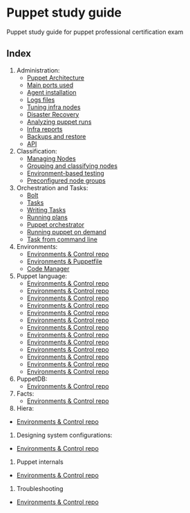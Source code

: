 # Puppet study guide
Puppet study guide for puppet professional certification exam

## Index

1. Administration: 
   - [Puppet Architecture](content/Administration/puppet_architecture.md)
   - [Main ports used](content/Administration/puppet_main_ports.md)
   - [Agent installation](content/Administration/puppet_architecture.md)
   - [Logs files](content/Administration/puppet_architecture.md)
   - [Tuning infra nodes](content/Administration/puppet_architecture.md)
   - [Disaster Recovery](content/Administration/puppet_architecture.md)
   - [Analyzing puppet runs](content/Administration/puppet_architecture.md)
   - [Infra reports](content/Administration/puppet_architecture.md)
   - [Backups and restore](content/Administration/puppet_architecture.md)
   - [API](content/Administration/puppet_architecture.md)
1. Classification:
   - [Managing Nodes](content/Administration/puppet_architecture.md)
   - [Grouping and classifying nodes](content/Administration/puppet_architecture.md)
   - [Environment-based testing](content/Administration/puppet_architecture.md)
   - [Preconfigured node groups](content/Administration/puppet_architecture.md)
1. Orchestration and Tasks:
   - [Bolt](content/Administration/puppet_architecture.md)
   - [Tasks](content/Administration/puppet_architecture.md)
   - [Writing Tasks](content/Administration/puppet_architecture.md)
   - [Running plans](content/Administration/puppet_architecture.md)
   - [Puppet orchestrator](content/Administration/puppet_architecture.md)
   - [Running puppet on demand](content/Administration/puppet_architecture.md)
   - [Task from command line](content/Administration/puppet_architecture.md)
1. Environments:
   - [Environments & Control repo](content/Administration/puppet_architecture.md)
   - [Environments & Puppetfile](content/Administration/puppet_architecture.md)
   - [Code Manager](content/Administration/puppet_architecture.md)
1. Puppet language:
   - [Environments & Control repo](content/Administration/puppet_architecture.md)
   - [Environments & Control repo](content/Administration/puppet_architecture.md)
   - [Environments & Control repo](content/Administration/puppet_architecture.md)
   - [Environments & Control repo](content/Administration/puppet_architecture.md)
   - [Environments & Control repo](content/Administration/puppet_architecture.md)
   - [Environments & Control repo](content/Administration/puppet_architecture.md)
   - [Environments & Control repo](content/Administration/puppet_architecture.md)
   - [Environments & Control repo](content/Administration/puppet_architecture.md)
   - [Environments & Control repo](content/Administration/puppet_architecture.md)
   - [Environments & Control repo](content/Administration/puppet_architecture.md)
   - [Environments & Control repo](content/Administration/puppet_architecture.md)
   - [Environments & Control repo](content/Administration/puppet_architecture.md)
   - [Environments & Control repo](content/Administration/puppet_architecture.md)
1. PuppetDB:
   - [Environments & Control repo](content/Administration/puppet_architecture.md)
1. Facts:
   - [Environments & Control repo](content/Administration/puppet_architecture.md)
1.  Hiera:
   - [Environments & Control repo](content/Administration/puppet_architecture.md)
1.  Designing system configurations:
   - [Environments & Control repo](content/Administration/puppet_architecture.md)
1.  Puppet internals
   - [Environments & Control repo](content/Administration/puppet_architecture.md)
1.  Troubleshooting
   - [Environments & Control repo](content/Administration/puppet_architecture.md)